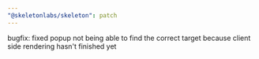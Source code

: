 ```yaml
---
"@skeletonlabs/skeleton": patch
---
```


bugfix: fixed popup not being able to find the correct target because client side rendering hasn't finished yet
